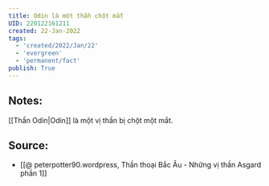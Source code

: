 ```yaml
---
title: Odin là một thần chột mắt
UID: 220122161211
created: 22-Jan-2022
tags:
  - 'created/2022/Jan/22'
  - 'evergreen'
  - 'permanent/fact'
publish: True
---
```

## Notes:
 [[Thần Odin|Odin]] là một vị thần bị chột một mắt.

## Source:
- [[@ peterpotter90.wordpress, Thần thoại Bắc Âu - Những vị thần Asgard phần 1]]


